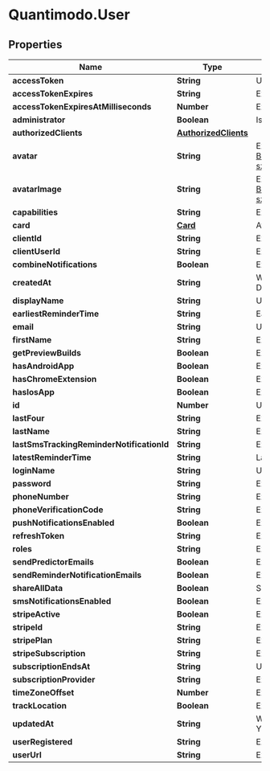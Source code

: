 # Quantimodo.User

## Properties
Name | Type | Description | Notes
------------ | ------------- | ------------- | -------------
**accessToken** | **String** | User access token | 
**accessTokenExpires** | **String** | Ex: 2018-08-08 02:41:19 | [optional] 
**accessTokenExpiresAtMilliseconds** | **Number** | Ex: 1533696079000 | [optional] 
**administrator** | **Boolean** | Is user administrator | 
**authorizedClients** | [**AuthorizedClients**](AuthorizedClients.md) |  | [optional] 
**avatar** | **String** | Ex: https://lh6.googleusercontent.com/-BHr4hyUWqZU/AAAAAAAAAAI/AAAAAAAIG28/2Lv0en738II/photo.jpg?sz&#x3D;50 | [optional] 
**avatarImage** | **String** | Ex: https://lh6.googleusercontent.com/-BHr4hyUWqZU/AAAAAAAAAAI/AAAAAAAIG28/2Lv0en738II/photo.jpg?sz&#x3D;50 | [optional] 
**capabilities** | **String** | Ex: a:1:{s:13:\&quot;administrator\&quot;;b:1;} | [optional] 
**card** | [**Card**](Card.md) | Avatar and info | [optional] 
**clientId** | **String** | Ex: quantimodo | [optional] 
**clientUserId** | **String** | Ex: 118444693184829555362 | [optional] 
**combineNotifications** | **Boolean** | Ex: 1 | [optional] 
**createdAt** | **String** | When the record was first created. Use UTC ISO 8601 YYYY-MM-DDThh:mm:ss  datetime format | [optional] 
**displayName** | **String** | User display name | 
**earliestReminderTime** | **String** | Earliest time user should get notifications. Ex: 05:00:00 | [optional] 
**email** | **String** | User email | 
**firstName** | **String** | Ex: Mike | [optional] 
**getPreviewBuilds** | **Boolean** | Ex: false | [optional] 
**hasAndroidApp** | **Boolean** | Ex: false | [optional] 
**hasChromeExtension** | **Boolean** | Ex: false | [optional] 
**hasIosApp** | **Boolean** | Ex: false | [optional] 
**id** | **Number** | User id | 
**lastFour** | **String** | Ex: 2009 | [optional] 
**lastName** | **String** | Ex: Sinn | [optional] 
**lastSmsTrackingReminderNotificationId** | **String** | Ex: 1 | [optional] 
**latestReminderTime** | **String** | Latest time user should get notifications. Ex: 23:00:00 | [optional] 
**loginName** | **String** | User login name | 
**password** | **String** | Ex: PASSWORD | [optional] 
**phoneNumber** | **String** | Ex: 618-391-0002 | [optional] 
**phoneVerificationCode** | **String** | Ex: 1234 | [optional] 
**pushNotificationsEnabled** | **Boolean** | Ex: 1 | [optional] 
**refreshToken** | **String** | Ex: 6e99b113d85586de1f92468433f2df1e666647cb | [optional] 
**roles** | **String** | Ex: [\&quot;admin\&quot;] | [optional] 
**sendPredictorEmails** | **Boolean** | Ex: 1 | [optional] 
**sendReminderNotificationEmails** | **Boolean** | Ex: 1 | [optional] 
**shareAllData** | **Boolean** | Share all studies, charts, and measurement data with all other users | [optional] 
**smsNotificationsEnabled** | **Boolean** | Ex: false | [optional] 
**stripeActive** | **Boolean** | Ex: 1 | [optional] 
**stripeId** | **String** | Ex: cus_A8CEmcvl8jwLhV | [optional] 
**stripePlan** | **String** | Ex: monthly7 | [optional] 
**stripeSubscription** | **String** | Ex: sub_ANTx3nOE7nzjQf | [optional] 
**subscriptionEndsAt** | **String** | UTC ISO 8601 YYYY-MM-DDThh:mm:ss | [optional] 
**subscriptionProvider** | **String** | Ex: google | [optional] 
**timeZoneOffset** | **Number** | Ex: 300 | [optional] 
**trackLocation** | **Boolean** | Ex: 1 | [optional] 
**updatedAt** | **String** | When the record in the database was last updated. Use UTC ISO 8601 YYYY-MM-DDThh:mm:ss datetime format | [optional] 
**userRegistered** | **String** | Ex: 2013-12-03 15:25:13 UTC ISO 8601 YYYY-MM-DDThh:mm:ss | [optional] 
**userUrl** | **String** | Ex: https://plus.google.com/+MikeSinn | [optional] 


